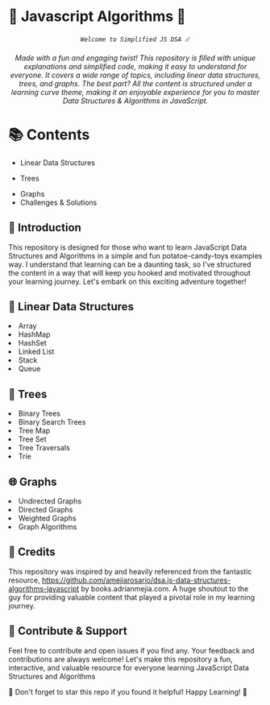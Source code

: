 # 🚀 Javascript Algorithms 🚀

<h6 align="center">

`Welcome to Simplified JS DSA ☄️` <br><br>
Made with a fun and engaging twist! This repository is filled with unique explanations and simplified code, making it easy to understand for everyone. It covers a wide range of topics, including linear data structures, trees, and graphs. The best part? All the content is structured under a learning curve theme, making it an enjoyable experience for you to master Data Structures & Algorithms in JavaScript.

</h6>

# 📚 Contents

<ul>
<li>Linear Data Structures

</li>
<li>

Trees

</li>
<li>
Graphs

</li>
<li>Challenges & Solutions
</li></ul>

## 🎇 Introduction

This repository is designed for those who want to learn JavaScript Data Structures and Algorithms in a simple and fun potatoe-candy-toys examples way. I understand that learning can be a daunting task, so I've structured the content in a way that will keep you hooked and motivated throughout your learning journey. Let's embark on this exciting adventure together!</div>

## 🚂 Linear Data Structures

<li>Array</li>
<li>HashMap</li>
<li>HashSet</li>
<li>Linked List</li>
<li>Stack</li>
<li>Queue</li>

## 🌳 Trees

<li>Binary Trees</li>
<li>Binary Search Trees</li>
<li>Tree Map</li><li>Tree Set</li><li>Tree Traversals</li>
<li>Trie</li>

## 🌐 Graphs

<li>Undirected Graphs</li>
<li>Directed Graphs</li>
<li>Weighted Graphs</li>
<li>Graph Algorithms</li>

## 🙌 Credits

This repository was inspired by and heavily referenced from the fantastic resource, <a>https://github.com/amejiarosario/dsa.js-data-structures-algorithms-javascript</a> by <a>books.adrianmejia.com</a>. A huge shoutout to the guy for providing valuable content that played a pivotal role in my learning journey.

## 🤝 Contribute & Support

Feel free to contribute and open issues if you find any. Your feedback and contributions are always welcome! Let's make this repository a fun, interactive, and valuable resource for everyone learning JavaScript Data Structures and Algorithms

🌟 Don't forget to star this repo if you found it helpful! Happy Learning! 🎉
